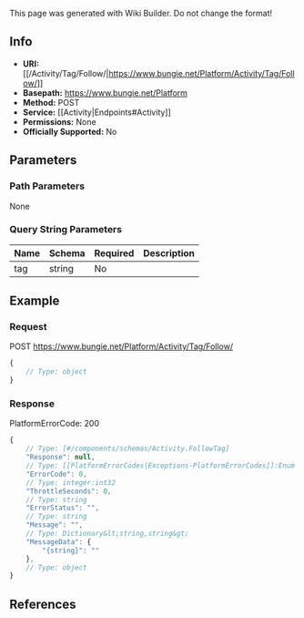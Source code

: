 <span class="wiki-builder">This page was generated with Wiki Builder. Do not change the format!</span>

## Info


* **URI:** [[/Activity/Tag/Follow/|https://www.bungie.net/Platform/Activity/Tag/Follow/]]
* **Basepath:** https://www.bungie.net/Platform
* **Method:** POST
* **Service:** [[Activity|Endpoints#Activity]]
* **Permissions:** None
* **Officially Supported:** No

## Parameters
### Path Parameters
None

### Query String Parameters
Name | Schema | Required | Description
---- | ------ | -------- | -----------
tag | string | No | 

## Example
### Request
POST https://www.bungie.net/Platform/Activity/Tag/Follow/
```javascript
{
    // Type: object
}

```

### Response
PlatformErrorCode: 200
```javascript
{
    // Type: [#/components/schemas/Activity.FollowTag]
    "Response": null,
    // Type: [[PlatformErrorCodes|Exceptions-PlatformErrorCodes]]:Enum
    "ErrorCode": 0,
    // Type: integer:int32
    "ThrottleSeconds": 0,
    // Type: string
    "ErrorStatus": "",
    // Type: string
    "Message": "",
    // Type: Dictionary&lt;string,string&gt;
    "MessageData": {
        "{string}": ""
    },
    // Type: object
}

```

## References
